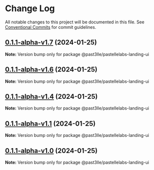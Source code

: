 # Change Log

All notable changes to this project will be documented in this file.
See [Conventional Commits](https://conventionalcommits.org) for commit guidelines.

## [0.1.1-alpha-v1.7](https://github.com/PAST3LLE/past3lle-monorepo/compare/@past3lle/pastellelabs-landing-ui@0.1.1-alpha-v1.6...@past3lle/pastellelabs-landing-ui@0.1.1-alpha-v1.7) (2024-01-25)

**Note:** Version bump only for package @past3lle/pastellelabs-landing-ui





## [0.1.1-alpha-v1.6](https://github.com/PAST3LLE/past3lle-monorepo/compare/@past3lle/pastellelabs-landing-ui@0.1.1-alpha-v1.5...@past3lle/pastellelabs-landing-ui@0.1.1-alpha-v1.6) (2024-01-25)

**Note:** Version bump only for package @past3lle/pastellelabs-landing-ui





## [0.1.1-alpha-v1.4](https://github.com/PAST3LLE/past3lle-monorepo/compare/@past3lle/pastellelabs-landing-ui@0.1.1-alpha-v1.3...@past3lle/pastellelabs-landing-ui@0.1.1-alpha-v1.4) (2024-01-25)

**Note:** Version bump only for package @past3lle/pastellelabs-landing-ui





## [0.1.1-alpha-v1.1](https://github.com/PAST3LLE/past3lle-monorepo/compare/@past3lle/pastellelabs-landing-ui@0.1.1-alpha-v1.0...@past3lle/pastellelabs-landing-ui@0.1.1-alpha-v1.1) (2024-01-25)

**Note:** Version bump only for package @past3lle/pastellelabs-landing-ui





## [0.1.1-alpha-v1.0](https://github.com/PAST3LLE/past3lle-monorepo/compare/@past3lle/pastellelabs-landing-ui@0.1.0...@past3lle/pastellelabs-landing-ui@0.1.1-alpha-v1.0) (2024-01-25)

**Note:** Version bump only for package @past3lle/pastellelabs-landing-ui
